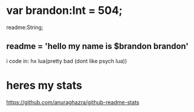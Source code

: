 # var brandon:Int = 504;
readme:String;

## readme = 'hello my name is $brandon brandon' 

i code in:
hx
lua(pretty bad (dont like psych lua))

# heres my stats
https://github.com/anuraghazra/github-readme-stats
